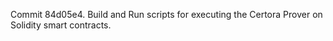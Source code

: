 Commit 84d05e4.                    Build and Run scripts for executing the Certora Prover on Solidity smart contracts.